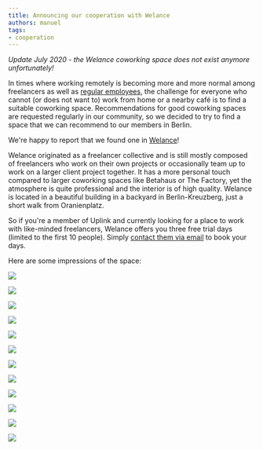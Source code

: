 ```yaml
---
title: Announcing our cooperation with Welance
authors: manuel
tags:
- cooperation
---
```


_Update July 2020 - the Welance coworking space does not exist anymore unfortunately!_

In times where working remotely is becoming more and more normal among freelancers as well as [regular employees](https://de.statista.com/statistik/daten/studie/964479/umfrage/umfrage-zur-nutzung-von-homeoffice-in-deutschen-unternehmen/), the challenge for everyone who cannot (or does not want to) work from home or a nearby café is to find a suitable coworking space. Recommendations for good coworking spaces are requested regularly in our community, so we decided to try to find a space that we can recommend to our members in Berlin.

We're happy to report that we found one in [Welance](https://welance.de/)!

Welance originated as a freelancer collective and is still mostly composed of freelancers who work on their own projects or occasionally team up to work on a larger client project together. It has a more personal touch compared to larger coworking spaces like Betahaus or The Factory, yet the atmosphere is quite professional and the interior is of high quality. Welance is located in a beautiful building in a backyard in Berlin-Kreuzberg, just a short walk from Oranienplatz.

So if you're a member of Uplink and currently looking for a place to work with like-minded freelancers, Welance offers you three free trial days (limited to the first 10 people). Simply [contact them via email](mailto:hello@welance.de) to book your days.

Here are some impressions of the space:

![](WELANCE-Tilman-Vogler-04.jpeg)

![](WELANCE-Tilman-Vogler-10.jpeg)

![](WELANCE-Tilman-Vogler-15.jpeg)

![](WELANCE-Tilman-Vogler-25.jpeg)

![](WELANCE-Tilman-Vogler-29.jpeg)

![](WELANCE-Tilman-Vogler-31.jpeg)

![](WELANCE-Tilman-Vogler-39.jpeg)

![](WELANCE-Tilman-Vogler-43.jpeg)

![](WELANCE-Tilman-Vogler-52.jpeg)

![](WELANCE-Tilman-Vogler-60.jpeg)

![](9DS_3772-min.jpeg)

![](9DS_3783-min.jpeg)
